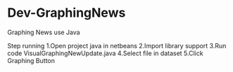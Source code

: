 # Dev-GraphingNews
Graphing News use Java

Step running
1.Open project java in netbeans
2.Import library support
3.Run code VisualGraphingNewUpdate.java
4.Select file in dataset
5.Click Graphing Button
